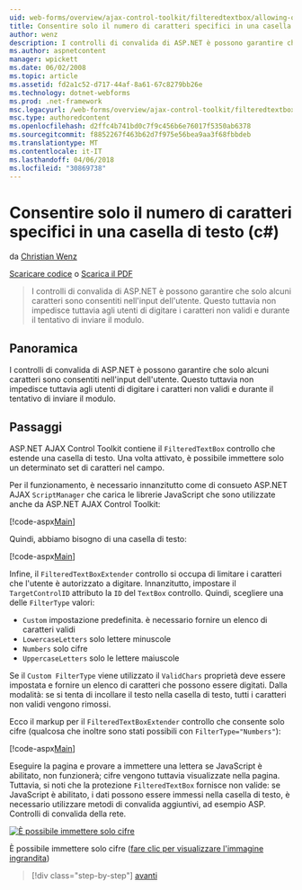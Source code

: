```yaml
---
uid: web-forms/overview/ajax-control-toolkit/filteredtextbox/allowing-only-certain-characters-in-a-text-box-cs
title: Consentire solo il numero di caratteri specifici in una casella di testo (c#) | Documenti Microsoft
author: wenz
description: I controlli di convalida di ASP.NET è possono garantire che solo alcuni caratteri sono consentiti nell'input dell'utente. Questo ancora non impedisce tuttavia agli utenti di digitare non validi...
ms.author: aspnetcontent
manager: wpickett
ms.date: 06/02/2008
ms.topic: article
ms.assetid: fd2a1c52-d717-44af-8a61-67c8279bb26e
ms.technology: dotnet-webforms
ms.prod: .net-framework
msc.legacyurl: /web-forms/overview/ajax-control-toolkit/filteredtextbox/allowing-only-certain-characters-in-a-text-box-cs
msc.type: authoredcontent
ms.openlocfilehash: d2ffc4b741bd0c7f9c456b6e76017f5350ab6378
ms.sourcegitcommit: f8852267f463b62d7f975e56bea9aa3f68fbbdeb
ms.translationtype: MT
ms.contentlocale: it-IT
ms.lasthandoff: 04/06/2018
ms.locfileid: "30869738"
---
```

<a name="allowing-only-certain-characters-in-a-text-box-c"></a>Consentire solo il numero di caratteri specifici in una casella di testo (c#)
====================
da [Christian Wenz](https://github.com/wenz)

[Scaricare codice](http://download.microsoft.com/download/4/c/2/4c2def7a-0d23-4055-91f9-1f18504167d7/FilteredTextBox0.cs.zip) o [Scarica il PDF](http://download.microsoft.com/download/b/6/a/b6ae89ee-df69-4c87-9bfb-ad1eb2b23373/filteredtextbox0CS.pdf)

> I controlli di convalida di ASP.NET è possono garantire che solo alcuni caratteri sono consentiti nell'input dell'utente. Questo tuttavia non impedisce tuttavia agli utenti di digitare i caratteri non validi e durante il tentativo di inviare il modulo.


## <a name="overview"></a>Panoramica

I controlli di convalida di ASP.NET è possono garantire che solo alcuni caratteri sono consentiti nell'input dell'utente. Questo tuttavia non impedisce tuttavia agli utenti di digitare i caratteri non validi e durante il tentativo di inviare il modulo.

## <a name="steps"></a>Passaggi

ASP.NET AJAX Control Toolkit contiene il `FilteredTextBox` controllo che estende una casella di testo. Una volta attivato, è possibile immettere solo un determinato set di caratteri nel campo.

Per il funzionamento, è necessario innanzitutto come di consueto ASP.NET AJAX `ScriptManager` che carica le librerie JavaScript che sono utilizzate anche da ASP.NET AJAX Control Toolkit:

[!code-aspx[Main](allowing-only-certain-characters-in-a-text-box-cs/samples/sample1.aspx)]

Quindi, abbiamo bisogno di una casella di testo:

[!code-aspx[Main](allowing-only-certain-characters-in-a-text-box-cs/samples/sample2.aspx)]

Infine, il `FilteredTextBoxExtender` controllo si occupa di limitare i caratteri che l'utente è autorizzato a digitare. Innanzitutto, impostare il `TargetControlID` attributo la `ID` del `TextBox` controllo. Quindi, scegliere una delle `FilterType` valori:

- `Custom` impostazione predefinita. è necessario fornire un elenco di caratteri validi
- `LowercaseLetters` solo lettere minuscole
- `Numbers` solo cifre
- `UppercaseLetters` solo le lettere maiuscole

Se il `Custom FilterType` viene utilizzato il `ValidChars` proprietà deve essere impostata e fornire un elenco di caratteri che possono essere digitati. Dalla modalità: se si tenta di incollare il testo nella casella di testo, tutti i caratteri non validi vengono rimossi.

Ecco il markup per il `FilteredTextBoxExtender` controllo che consente solo cifre (qualcosa che inoltre sono stati possibili con `FilterType="Numbers"`):

[!code-aspx[Main](allowing-only-certain-characters-in-a-text-box-cs/samples/sample3.aspx)]

Eseguire la pagina e provare a immettere una lettera se JavaScript è abilitato, non funzionerà; cifre vengono tuttavia visualizzate nella pagina. Tuttavia, si noti che la protezione `FilteredTextBox` fornisce non valide: se JavaScript è abilitato, i dati possono essere immessi nella casella di testo, è necessario utilizzare metodi di convalida aggiuntivi, ad esempio ASP. Controlli di convalida della rete.


[![È possibile immettere solo cifre](allowing-only-certain-characters-in-a-text-box-cs/_static/image2.png)](allowing-only-certain-characters-in-a-text-box-cs/_static/image1.png)

È possibile immettere solo cifre ([fare clic per visualizzare l'immagine ingrandita](allowing-only-certain-characters-in-a-text-box-cs/_static/image3.png))

> [!div class="step-by-step"]
> [avanti](allowing-only-certain-characters-in-a-text-box-vb.md)
